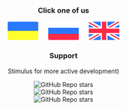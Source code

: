 <h3 align="center">Click one of us</h3>

<p align="center">
  <a href="docs/ua.md"><img src="docs/ua_icon.svg" width="70"></a>
  <a>&#8192;&#8192;</a>
  <a href="docs/ru.md"><img src="docs/ru_icon.svg" width="70"></a>
  <a>&#8192;&#8192;</a>
  <a href="docs/en.md"><img src="docs/en_icon.svg" width="70"></a>
</p>

<h3 align="center">Support</h3>
<p align="center">Stimulus for more active development)</p>
<p align="center">
  <img alt="GitHub Repo stars" src="https://en.cryptobadges.io/badge/big/1PCyyjoh8DmNih2qvMnNrLHMpKwudVQk7v"><br>
  <img alt="GitHub Repo stars" src="https://en.cryptobadges.io/badge/big/0xf9ed5eccb7b63fd7fa03ddf480b4f3c084ec1374"><br>
  <img alt="GitHub Repo stars" src="https://en.cryptobadges.io/badge/big/LX3DePSmKpT72wK9eNMHBbNVPRHwbxCmBs"><br>
</p>
